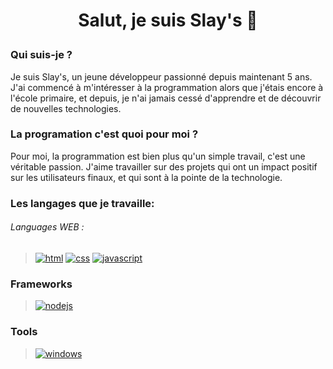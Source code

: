 # <p align="center">Salut, je suis Slay's 👋</p>

### Qui suis-je ?

Je suis Slay's, un jeune développeur passionné depuis maintenant 5 ans. J'ai commencé à m'intéresser à la programmation alors que j'étais encore à l'école primaire, et depuis, je n'ai jamais cessé d'apprendre et de découvrir de nouvelles technologies.

### La programation c'est quoi pour moi ?

Pour moi, la programmation est bien plus qu'un simple travail, c'est une véritable passion. J'aime travailler sur des projets qui ont un impact positif sur les utilisateurs finaux, et qui sont à la pointe de la technologie.

### Les langages que je travaille:

###### Languages WEB :

> [![html](https://img.shields.io/badge/HTML-323330?style=for-the-badge&logo=html5&logoColor=f1652a)](https://fr.wikipedia.org/wiki/HTML5)
> [![css](https://img.shields.io/badge/CSS-323330?style=for-the-badge&logo=css&logoColor=f1652a)](https://fr.wikipedia.org/wiki/Feuilles_de_style_en_cascade)
> [![javascript](https://img.shields.io/badge/JavaScript-323330?style=for-the-badge&logo=javascript&logoColor=2465f1)](https://fr.wikipedia.org/wiki/JavaScript)

> 
### Frameworks
> [![nodejs](https://img.shields.io/badge/Node.js-43853D?style=for-the-badge&logo=node.js&logoColor=white)](https://fr.wikipedia.org/wiki/Nodejs)
>
### Tools
> [![windows](https://img.shields.io/badge/Windows_10-0078D6?style=for-the-badge&logo=windows&logoColor=white)](https://fr.wikipedia.org/wiki/Microsoft_Windows)
